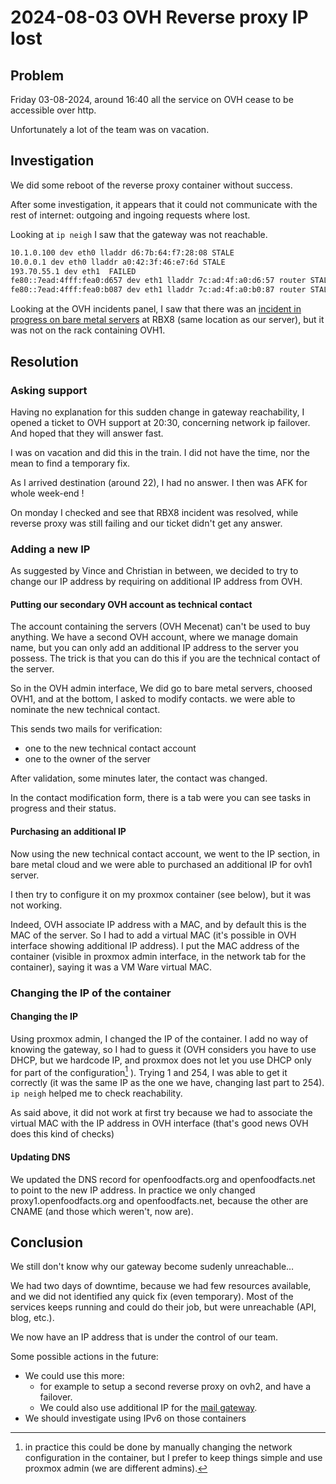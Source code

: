 # 2024-08-03 OVH Reverse proxy IP lost

## Problem

Friday 03-08-2024, around 16:40 all the service on OVH cease to be accessible over http.

Unfortunately a lot of the team was on vacation.

## Investigation

We did some reboot of the reverse proxy container without success.

After some investigation, it appears that it could not communicate with the rest of internet:
outgoing and ingoing requests where lost.

Looking at `ip neigh` I saw that the gateway was not reachable.

```bash
10.1.0.100 dev eth0 lladdr d6:7b:64:f7:28:08 STALE
10.0.0.1 dev eth0 lladdr a0:42:3f:46:e7:6d STALE
193.70.55.1 dev eth1  FAILED
fe80::7ead:4fff:fea0:d657 dev eth1 lladdr 7c:ad:4f:a0:d6:57 router STALE
fe80::7ead:4fff:fea0:b087 dev eth1 lladdr 7c:ad:4f:a0:b0:87 router STALE
```

Looking at the OVH incidents panel,
I saw that there was an [incident in progress on bare metal servers](https://bare-metal-servers.status-ovhcloud.com/) at RBX8 (same location as our server),
but it was not on the rack containing OVH1.



## Resolution

### Asking support

Having no explanation for this sudden change in gateway reachability,
I opened a ticket to OVH support at 20:30, concerning network ip failover.
And hoped that they will answer fast.

I was on vacation and did this in the train.
I did not have the time, nor the mean to find a temporary fix.

As I arrived destination (around 22), I had no answer.
I then was AFK for whole week-end !

On monday I checked and see that RBX8 incident was resolved,
while reverse proxy was still failing and our ticket didn't get any answer.

### Adding a new IP

As suggested by Vince and Christian in between, we decided to try to change our IP address by requiring on additional IP address from OVH.

#### Putting our secondary OVH account as technical contact

The account containing the servers (OVH Mecenat) can't be used to buy anything.
We have a second OVH account, where we manage domain name,
but you can only add an additional IP address to the server you possess.
The trick is that you can do this if you are the technical contact of the server.

So in the OVH admin interface, We did go to bare metal servers, choosed OVH1, and at the bottom,
I asked to modify contacts. we were able to nominate the new technical contact.

This sends two mails for verification:
* one to the new technical contact account
* one to the owner of the server

After validation, some minutes later, the contact was changed.

In the contact modification form, there is a tab were you can see tasks in progress and their status.


#### Purchasing an additional IP

Now using the new technical contact account, we went to the IP section, in bare metal cloud 
and we were able to purchased an additional IP for ovh1 server.

I then try to configure it on my proxmox container (see below), but it was not working.

Indeed, OVH associate IP address with a MAC, and by default this is the MAC of the server.
So I had to add a virtual MAC (it's possible in OVH interface showing additional IP address).
I put the MAC address of the container (visible in proxmox admin interface, in the network tab for the container),
saying it was a VM Ware virtual MAC.

### Changing the IP of the container

#### Changing the IP

Using proxmox admin, I changed the IP of the container.
I add no way of knowing the gateway, so I had to guess it (OVH considers you have to use DHCP, but we hardcode IP, and proxmox does not let you use DHCP only for part of the configuration[^proxmox_dhcp_gateway] ).
Trying 1 and 254, I was able to get it correctly (it was the same IP as the one we have, changing last part to 254).
`ip neigh` helped me to check reachability.

As said above, it did not work at first try because we had to associate the virtual MAC with the IP address in OVH interface 
(that's good news OVH does this kind of checks)

[^proxmox_dhcp_gateway]: in practice this could be done by manually changing the network configuration in the container,
  but I prefer to keep things simple and use proxmox admin (we are different admins).

#### Updating DNS

We updated the DNS record for openfoodfacts.org and openfoodfacts.net to point to the new IP address.
In practice we only changed proxy1.openfoodfacts.org and openfoodfacts.net, because the other are CNAME
(and those which weren't, now are).

## Conclusion

We still don't know why our gateway become sudenly unreachable…

We had two days of downtime, because we had few resources available, and we did not identified any quick fix (even temporary).
Most of the services keeps running and could do their job, but were unreachable (API, blog, etc.).

We now have an IP address that is under the control of our team.

Some possible actions in the future:
* We could use this more:
  * for example to setup a second reverse proxy on ovh2, and have a failover.
  * We could also use additional IP for the [mail gateway](../mail.md).
* We should investigate using IPv6 on those containers